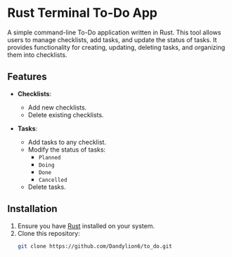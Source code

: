 # Rust Terminal To-Do App

A simple command-line To-Do application written in Rust. This tool allows users to manage checklists, add tasks, and update the status of tasks. It provides functionality for creating, updating, deleting tasks, and organizing them into checklists.

## Features

- **Checklists**:
  - Add new checklists.
  - Delete existing checklists.
  
- **Tasks**:
  - Add tasks to any checklist.
  - Modify the status of tasks: 
    - `Planned`
    - `Doing`
    - `Done`
    - `Cancelled`
  - Delete tasks.

## Installation

1. Ensure you have [Rust](https://www.rust-lang.org/tools/install) installed on your system.
2. Clone this repository:
   ```bash
   git clone https://github.com/Dandylion6/to_do.git
